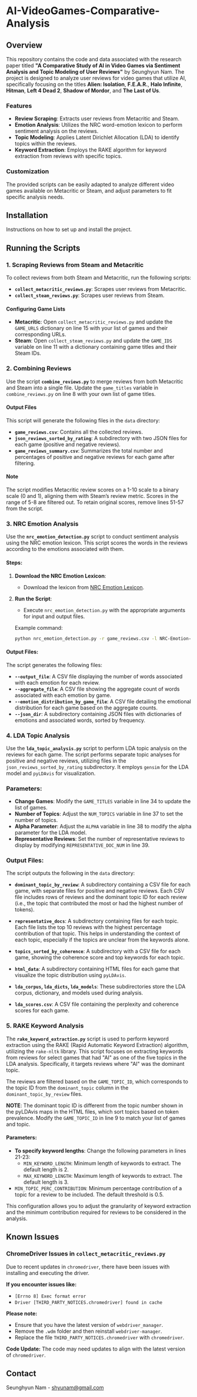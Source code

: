 # AI-VideoGames-Comparative-Analysis

## Overview

This repository contains the code and data associated with the research paper titled **"A Comparative Study of AI in Video Games via Sentiment Analysis and Topic Modeling of User Reviews"** by Seunghyun Nam. The project is designed to analyze user reviews for video games that utilize AI, specifically focusing on the titles **Alien: Isolation**, **F.E.A.R.**, **Halo Infinite**, **Hitman**, **Left 4 Dead 2**, **Shadow of Mordor**, and **The Last of Us**.

### Features

- **Review Scraping**: Extracts user reviews from Metacritic and Steam.
- **Emotion Analysis**: Utilizes the NRC word-emotion lexicon to perform sentiment analysis on the reviews.
- **Topic Modeling**: Applies Latent Dirichlet Allocation (LDA) to identify topics within the reviews.
- **Keyword Extraction**: Employs the RAKE algorithm for keyword extraction from reviews with specific topics.

### Customization

The provided scripts can be easily adapted to analyze different video games available on Metacritic or Steam, and adjust parameters to fit specific analysis needs. 

## Installation

Instructions on how to set up and install the project.

## Running the Scripts

### 1. Scraping Reviews from Steam and Metacritic

To collect reviews from both Steam and Metacritic, run the following scripts:

- **`collect_metacritic_reviews.py`**: Scrapes user reviews from Metacritic.
- **`collect_steam_reviews.py`**: Scrapes user reviews from Steam.

#### Configuring Game Lists

- **Metacritic**: Open `collect_metacritic_reviews.py` and update the `GAME_URLS` dictionary on line 15 with your list of games and their corresponding URLs.
- **Steam**: Open `collect_steam_reviews.py` and update the `GAME_IDS` variable on line 11 with a dictionary containing game titles and their Steam IDs.

### 2. Combining Reviews

Use the script **`combine_reviews.py`** to merge reviews from both Metacritic and Steam into a single file.
Update the `game_titles` variable in `combine_reviews.py` on line 8 with your own list of game titles.

#### Output Files

This script will generate the following files in the `data` directory:
- **`game_reviews.csv`**: Contains all the collected reviews.
- **`json_reviews_sorted_by_rating`**: A subdirectory with two JSON files for each game (positive and negative reviews).
- **`game_reviews_summary.csv`**: Summarizes the total number and percentages of positive and negative reviews for each game after filtering.

#### Note

The script modifies Metacritic review scores on a 1-10 scale to a binary scale (0 and 1), aligning them with Steam’s review metric. Scores in the range of 5-8 are filtered out. To retain original scores, remove lines 51-57 from the script.

### 3. NRC Emotion Analysis

Use the **`nrc_emotion_detection.py`** script to conduct sentiment analysis using the NRC emotion lexicon. This script scores the words in the reviews according to the emotions associated with them.

#### Steps:

1. **Download the NRC Emotion Lexicon**:
   - Download the lexicon from [NRC Emotion Lexicon](https://saifmohammad.com/WebPages/NRC-Emotion-Lexicon.htm).
   
2. **Run the Script**:
   - Execute `nrc_emotion_detection.py` with the appropriate arguments for input and output files.

   Example command:
   ```bash
   python nrc_emotion_detection.py -r game_reviews.csv -l NRC-Emotion-Lexicon-Wordlevel-v0.92.txt -o nrc_emotion_analysis_results/nrc_emotion_analysis.csv -a nrc_emotion_analysis_results/nrc_aggregate_emotion_count_by_game.csv -e nrc_emotion_analysis_results/nrc_emotion_distribution_by_game.csv -j emotion_words_sorted_by_frequency

#### Output Files:

The script generates the following files:

- **`--output_file`**: A CSV file displaying the number of words associated with each emotion for each review.
- **`--aggregate_file`**: A CSV file showing the aggregate count of words associated with each emotion by game.
- **`--emotion_distribution_by_game_file`**: A CSV file detailing the emotional distribution for each game based on the aggregate counts.
- **`--json_dir`**: A subdirectory containing JSON files with dictionaries of emotions and associated words, sorted by frequency.

### 4. LDA Topic Analysis

Use the **`lda_topic_analysis.py`** script to perform LDA topic analysis on the reviews for each game. The script performs separate topic analyses for positive and negative reviews, utilizing files in the `json_reviews_sorted_by_rating` subdirectory. It employs `gensim` for the LDA model and `pyLDAvis` for visualization.

### Parameters:

- **Change Games**: Modify the `GAME_TITLES` variable in line 34 to update the list of games.
- **Number of Topics**: Adjust the `NUM_TOPICS` variable in line 37 to set the number of topics.
- **Alpha Parameter**: Adjust the `ALPHA` variable in line 38 to modify the alpha parameter for the LDA model.
- **Representative Reviews**: Set the number of representative reviews to display by modifying `REPRESENTATIVE_DOC_NUM` in line 39.

### Output Files:

The script outputs the following in the `data` directory:

- **`dominant_topic_by_review`**: A subdirectory containing a CSV file for each game, with separate files for positive and negative reviews. Each CSV file includes rows of reviews and the dominant topic ID for each review (i.e., the topic that contributed the most or had the highest number of tokens).

- **`representative_docs`**: A subdirectory containing files for each topic. Each file lists the top 10 reviews with the highest percentage contribution of that topic. This helps in understanding the context of each topic, especially if the topics are unclear from the keywords alone.

- **`topics_sorted_by_coherence`**: A subdirectory with a CSV file for each game, showing the coherence score and top keywords for each topic.

- **`html_data`**: A subdirectory containing HTML files for each game that visualize the topic distribution using `pyLDAvis`.

- **`lda_corpus`, `lda_dicts`, `lda_models`**: These subdirectories store the LDA corpus, dictionary, and models used during analysis.

- **`lda_scores.csv`**: A CSV file containing the perplexity and coherence scores for each game.

### 5. RAKE Keyword Analysis

The **`rake_keyword_extraction.py`** script is used to perform keyword extraction using the RAKE (Rapid Automatic Keyword Extraction) algorithm, utilizing the `rake-nltk` library. This script focuses on extracting keywords from reviews for select games that had "AI" as one of the five topics in the LDA analysis. Specifically, it targets reviews where "AI" was the dominant topic.

The reviews are filtered based on the `GAME_TOPIC_ID`, which corresponds to the topic ID from the `dominant_topic` column in the `dominant_topic_by_review` files.

**NOTE**: The dominant topic ID is different from the topic number shown in the pyLDAvis maps in the HTML files, which sort topics based on token prevalence. Modify the `GAME_TOPIC_ID` in line 9 to match your list of games and topic.

#### Parameters:

- **To specify keyword lengths**: Change the following parameters in lines 21-23:
  - `MIN_KEYWORD_LENGTH`: Minimum length of keywords to extract. The default length is 2.
  - `MAX_KEYWORD_LENGTH`: Maximum length of keywords to extract. The default length is 3.
- `MIN_TOPIC_PERC_CONTRIBUTION`: Minimum percentage contribution of a topic for a review to be included. The default threshold is 0.5.

This configuration allows you to adjust the granularity of keyword extraction and the minimum contribution required for reviews to be considered in the analysis.

## Known Issues

### ChromeDriver Issues in `collect_metacritic_reviews.py`

Due to recent updates in `chromedriver`, there have been issues with installing and executing the driver.

**If you encounter issues like:**
- `[Errno 8] Exec format error`
- `Driver [THIRD_PARTY_NOTICES.chromedriver] found in cache`

**Please note:**
- Ensure that you have the latest version of `webdriver_manager`.
- Remove the `.wdm` folder and then reinstall `webdriver-manager`.
- Replace the file `THIRD_PARTY_NOTICES.chromedriver` with `chromedriver`.

**Code Update:**
The code may need updates to align with the latest version of `chromedriver`. 

## Contact
Seunghyun Nam - shyunam@gmail.com
